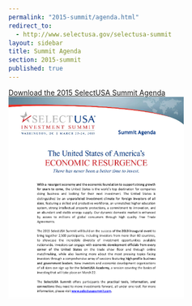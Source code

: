 ```yaml
---
permalink: "2015-summit/agenda.html"
redirect_to:
  - http://www.selectusa.gov/selectusa-summit
layout: sidebar
title: Summit Agenda
section: 2015-summit
published: true
---
```


<a href="/documents/Final Public Summit Agenda 2015.pdf" class="btn btn-default">
    <span class="glyphicon glyphicon-download-alt"></span> Download the 2015 SelectUSA Summit Agenda
  </a>

 <div class="col-sm-6">
  <a href="/documents/Final Public Summit Agenda 2015.pdf"><img src="/images/FinalPublicSummitAgenda2015.png" class="img-thumbnail" alt="Image of the 2015 SelectUSA Summit Agenda" height="400" /></a>
  </div>





